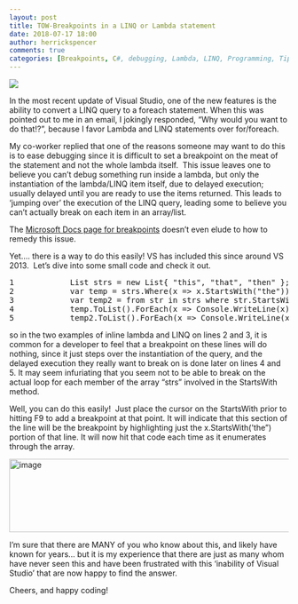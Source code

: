 ```yaml
---
layout: post
title: TOW-Breakpoints in a LINQ or Lambda statement
date: 2018-07-17 18:00
author: herrickspencer
comments: true
categories: [Breakpoints, C#, debugging, Lambda, LINQ, Programming, Tip Of The Week, Visual Studio]
---
```

<img src="https://herrickspencer.blog/wp-content/uploads/2012/10/clip_image0011.jpg" />

In the most recent update of Visual Studio, one of the new features is the ability to convert a LINQ query to a foreach statement. When this was pointed out to me in an email, I jokingly responded, “Why would you want to do that!?”, because I favor Lambda and LINQ statements over for/foreach.

My co-worker replied that one of the reasons someone may want to do this is to ease debugging since it is difficult to set a breakpoint on the meat of the statement and not the whole lambda itself.  This issue leaves one to believe you can’t debug something run inside a lambda, but only the instantiation of the lambda/LINQ item itself, due to delayed execution; usually delayed until you are ready to use the items returned. This leads to ‘jumping over’ the execution of the LINQ query, leading some to believe you can’t actually break on each item in an array/list.

The <a href="https://msdn.microsoft.com/en-us/library/5557y8b4.aspx">Microsoft Docs page for breakpoints</a> doesn’t even elude to how to remedy this issue.

Yet…. there is a way to do this easily! VS has included this since around VS 2013.  Let’s dive into some small code and check it out.

<pre>1            List strs = new List{ "this", "that", "then" };
2            var temp = strs.Where(x =&gt; x.StartsWith("the"));
3            var temp2 = from str in strs where str.StartsWith("the") select str;
4            temp.ToList().ForEach(x =&gt; Console.WriteLine(x));
5            temp2.ToList().ForEach(x =&gt; Console.WriteLine(x));
</pre>

so in the two examples of inline lambda and LINQ on lines 2 and 3, it is common for a developer to feel that a breakpoint on these lines will do nothing, since it just steps over the instantiation of the query, and the delayed execution they really want to break on is done later on lines 4 and 5. It may seem infuriating that you seem not to be able to break on the actual loop for each member of the array “strs” involved in the StartsWith method.

Well, you can do this easily!  Just place the cursor on the StartsWith prior to hitting F9 to add a breakpoint at that point. It will indicate that this section of the line will be the breakpoint by highlighting just the x.StartsWith('the”) portion of that line. It will now hit that code each time as it enumerates through the array.

<a href="http://herrickspencer.blog/wp-content/uploads/2018/07/image.png"><img style="display:inline;background-image:none;" title="image" src="http://herrickspencer.blog/wp-content/uploads/2018/07/image_thumb.png" alt="image" width="642" height="132" border="0" /></a>

I’m sure that there are MANY of you who know about this, and likely have known for years… but it is my experience that there are just as many whom have never seen this and have been frustrated with this ‘inability of Visual Studio’ that are now happy to find the answer.

Cheers, and happy coding!
